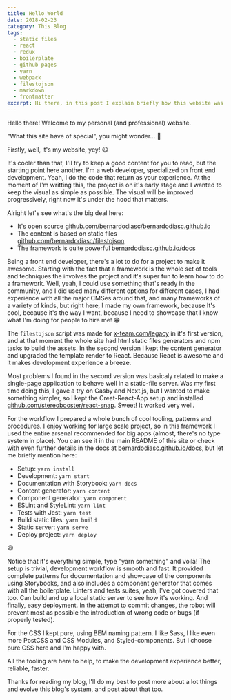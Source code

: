 ```yaml
---
title: Hello World
date: 2018-02-23
category: This Blog
tags:
  - static files
  - react
  - redux
  - boilerplate
  - github pages
  - yarn
  - webpack
  - filestojson
  - markdown
  - frontmatter
excerpt: Hi there, in this post I explain briefly how this website was made.
---
```


Hello there! Welcome to my personal (and professional) website.

"What this site have of special", you might wonder... 🙋

Firstly, well, it's my website, yey! 😃

It's cooler than that, I'll try to keep a good content for you to read, but the starting point here another. I'm a web developer, specialized on front end development. Yeah, I do the code that return as your experience. At the moment of I'm writting this, the project is on it's early stage and I wanted to keep the visual as simple as possible. The visual will be improved progressively, right now it's under the hood that matters.

Alright let's see what's the big deal here:

- It's open source [github.com/bernardodiasc/bernardodiasc.github.io](https://github.com/bernardodiasc/bernardodiasc.github.io)
- The content is based on static files [github.com/bernardodiasc/filestojson](https://github.com/bernardodiasc/filestojson)
- The framework is quite powerful [bernardodiasc.github.io/docs](https://bernardodiasc.github.io/docs/)

Being a front end developer, there's a lot to do for a project to make it awesome. Starting with the fact that a framework is the whole set of tools and techniques the involves the project and it's super fun to learn how to do a framework. Well, yeah, I could use something that's ready in the community, and I did used many different options for different cases, I had experience with all the major CMSes around that, and many frameworks of a variety of kinds, but right here, I made my own framework, because It's cool, because it's the way I want, because I need to showcase that I know what I'm doing for people to hire me! 😁

The `filestojson` script was made for [x-team.com/legacy](https://x-team.com/legacy/) in it's first version, and at that moment the whole site had html static files generators and npm tasks to build the assets. In the second version I kept the content generator and upgraded the template render to React. Because React is awesome and it makes development experience a breeze.

Most problems I found in the second version was basicaly related to make a single-page application to behave well in a static-file server. Was my first time doing this, I gave a try on Gasby and Next.js, but I wanted to make something simpler, so I kept the Creat-React-App setup and installed [github.com/stereobooster/react-snap](https://github.com/stereobooster/react-snap). Sweet! It worked very well.

For the workflow I prepared a whole bunch of cool tooling, patterns and procedures. I enjoy working for large scale project, so in this framework I used the entire arsenal recommended for big apps (almost, there's no type system in place). You can see it in the main README of this site or check with even further details in the docs at [bernardodiasc.github.io/docs](https://bernardodiasc.github.io/docs/), but let me briefly mention here:

- Setup: `yarn install`
- Development: `yarn start`
- Documentation with Storybook: `yarn docs`
- Content generator: `yarn content`
- Component generator: `yarn component`
- ESLint and StyleLint: `yarn lint`
- Tests with Jest: `yarn test`
- Build static files: `yarn build`
- Static server: `yarn serve`
- Deploy project: `yarn deploy`

😆

Notice that it's everything simple, type "yarn something" and voilà! The setup is trivial, development workflow is smooth and fast. It provided complete patterns for documentation and showcase of the components using Storybooks, and also includes a component generator that comes with all the boilerplate. Linters and tests suites, yeah, I've got covered that too. Can build and up a local static server to see how it's working. And finally, easy deployment. In the attempt to commit changes, the robot will prevent most as possible the introduction of wrong code or bugs (if properly tested).

For the CSS I kept pure, using BEM naming pattern. I like Sass, I like even more PostCSS and CSS Modules, and Styled-components. But I choose pure CSS here and I'm happy with.

All the tooling are here to help, to make the development experience better, reliable, faster.

Thanks for reading my blog, I'll do my best to post more about a lot things and evolve this blog's system, and post about that too.
